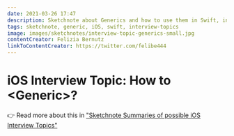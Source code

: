 ```yaml
---
date: 2021-03-26 17:47
description: Sketchnote about Generics and how to use them in Swift, in detail about naming conventions, type constraints and code examples.
tags: sketchnote, generic, iOS, swift, interview-topics
image: images/sketchnotes/interview-topic-generics-small.jpg
contentCreator: Felizia Bernutz
linkToContentCreator: https://twitter.com/felibe444
---
```


# iOS Interview Topic: How to \<Generic\>?

👉 Read more about this in ["Sketchnote Summaries of possible iOS Interview Topics"](https://fbernutz.github.io/posts/summaries-ios-interview-topics/)

